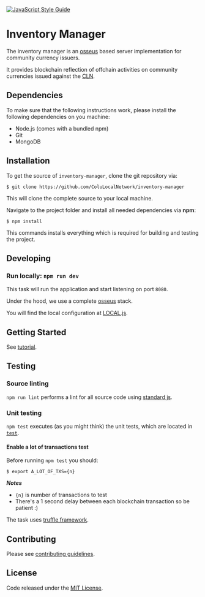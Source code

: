 [![JavaScript Style Guide](https://cdn.rawgit.com/standard/standard/master/badge.svg)](https://github.com/standard/standard)

# Inventory Manager

The inventory manager is an [osseus](https://github.com/colucom/osseus) based server implementation for community currency issuers.

It provides blockchain reflection of offchain activities on community currencies issued against the [CLN](https://cln.network/).


## Dependencies

To make sure that the following instructions work, please install the following dependencies
on you machine:

- Node.js (comes with a bundled npm)
- Git
- MongoDB

## Installation

To get the source of `inventory-manager`, clone the git repository via:

````
$ git clone https://github.com/ColuLocalNetwork/inventory-manager
````

This will clone the complete source to your local machine.

Navigate to the project folder and install all needed dependencies via **npm**:

````
$ npm install
````

This commands installs everything which is required for building and testing the project.

## Developing
### Run locally: `npm run dev`
This task will run the application and start listening on port `8080`.

Under the hood, we use a complete [osseus](https://github.com/colucom/osseus) stack.

You will find the local configuration at [LOCAL.js](https://github.com/ColuLocalNetwork/inventory-manager/blob/master/config/LOCAL.js).

## Getting Started
See [tutorial](https://github.com/ColuLocalNetwork/inventory-manager/blob/master/GETTING-STARTED.md).


## Testing

### Source linting
`npm run lint` performs a lint for all source code using [standard js](https://standardjs.com/).

### Unit testing
`npm test` executes (as you might think) the unit tests, which are located
in [`test`](https://github.com/ColuLocalNetwork/inventory-manager/blob/master/test).

#### Enable a lot of transactions test
Before running `npm test` you should:

```
$ export A_LOT_OF_TXS={n}
```
***Notes***

* `{n}` is number of transactions to test
* There's a 1 second delay between each blockchain transaction so be patient :)

The task uses [truffle framework](https://truffleframework.com/).


## Contributing
Please see [contributing guidelines](https://github.com/ColuLocalNetwork/inventory-manager/blob/master/.github/CONTRIBUTING.md).

## License
Code released under the [MIT License](https://github.com/ColuLocalNetwork/inventory-manager/blob/master/LICENSE).